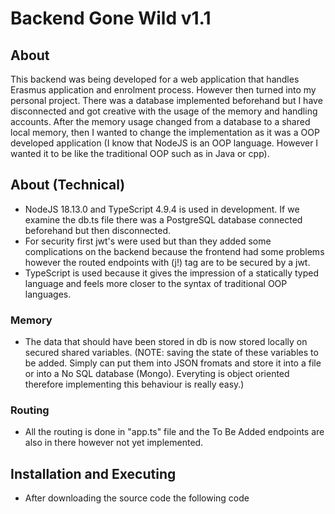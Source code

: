 # Backend Gone Wild v1.1
## About
This backend was being developed for a web application that handles Erasmus application and enrolment process. However then turned into my personal project. There was a database implemented beforehand but I have disconnected and got creative with the usage of the memory and handling accounts. 
After the memory usage changed from a database to a shared local memory, then I wanted to change the implementation as it was a OOP developed application (I know that NodeJS is an OOP language. However I wanted it to be like the traditional OOP such as in Java or cpp).

## About (Technical)
* NodeJS 18.13.0 and TypeScript 4.9.4 is used in development. If we examine the db.ts file there was a PostgreSQL database connected beforehand but then disconnected.
* For security first jwt's were used but than they added some complications on the backend because the frontend had some problems however the routed endpoints with (j!) tag are to be secured by a jwt.
* TypeScript is used because it gives the impression of a statically typed language and feels more closer to the syntax of traditional OOP languages.

### Memory
* The data that should have been stored in db is now stored locally on secured shared variables. (NOTE: saving the state of these variables to be added. Simply can put them into JSON fromats and store it into a file or into a No SQL database (Mongo). Everyting is object oriented therefore implementing this behaviour is really easy.)

### Routing
* All the routing is done in "app.ts" file and the To Be Added endpoints are also in there however not yet implemented.

## Installation and Executing
* After downloading the source code the following code 
